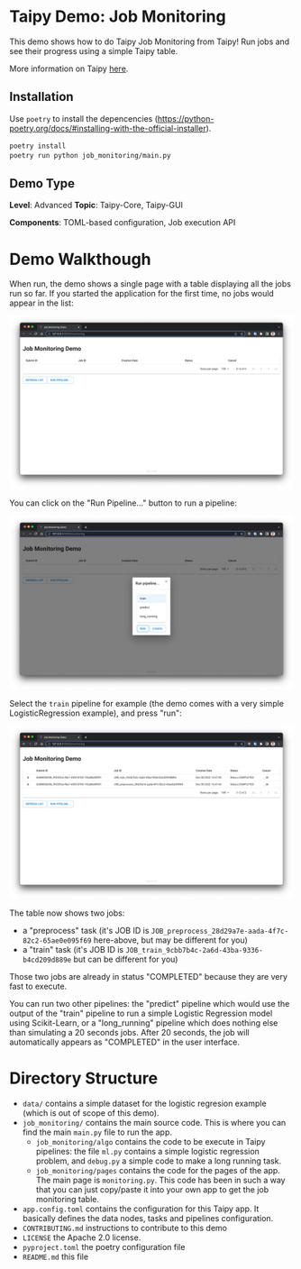 # Taipy Demo: Job Monitoring
This demo shows how to do Taipy Job Monitoring from Taipy!
Run jobs and see their progress using a simple Taipy table.

More information on Taipy [here](https://www.taipy.io).

## Installation

Use `poetry` to install the depencencies (https://python-poetry.org/docs/#installing-with-the-official-installer).

```sh
poetry install
poetry run python job_monitoring/main.py
```

## Demo Type

**Level**: Advanced
**Topic**: Taipy-Core, Taipy-GUI 

**Components**: TOML-based configuration, Job execution API

# Demo Walkthough

When run, the demo shows a single page with a table displaying all the jobs run so far.
If you started the application for the first time, no jobs would appear in the list:

<p align="center">
  <img src="docs/image1.png" alt="drawing" width="700"/>
</p>


You can click on the "Run Pipeline..." button to run a pipeline:
<p align="center">
  <img src="docs/image2.png" alt="drawing" width="700"/>
</p>

Select the `train` pipeline for example (the demo comes with a very simple LogisticRegression example), and press "run":
<p align="center">
  <img src="docs/image3.png" alt="drawing" width="700"/>
</p>

The table now shows two jobs: 
* a "preprocess" task (it's JOB ID is `JOB_preprocess_28d29a7e-aada-4f7c-82c2-65ae0e095f69` here-above, but may be different for you) 
* a "train" task (it's JOB ID is `JOB_train_9cbb7b4c-2a6d-43ba-9336-b4cd209d889e` but can be different for you)

Those two jobs are already in status "COMPLETED" because they are very fast to execute.


You can run two other pipelines: the "predict" pipeline which would use the output of the "train" pipeline to run a simple Logistic Regression model using Scikit-Learn, or a "long_running" pipeline which does nothing else than simulating a 20 seconds jobs.
After 20 seconds, the job will automatically appears as "COMPLETED" in the user interface.

# Directory Structure
 - `data/` contains a simple dataset for the logistic regresion example (which is out of scope of this demo).
 - `job_monitoring/` contains the main source code. This is where you can find the main `main.py` file to run the app.
    - `job_monitoring/algo` contains the code to be execute in Taipy pipelines: the file `ml.py` contains a simple logistic regression problem, and `debug.py` a simple code to make a long running task.
    - `job_monitoring/pages` contains the code for the pages of the app. The main page is `monitoring.py`. This code has been in such a way that you can just copy/paste it into your own app to get the job monitoring table. 
 - `app.config.toml` contains the configuration for this Taipy app. It basically defines the data nodes, tasks and pipelines configuration.  
 - `CONTRIBUTING.md` instructions to contribute to this demo
 - `LICENSE` the Apache 2.0 license.
 - `pyproject.toml` the poetry configuration file
 - `README.md` this file
